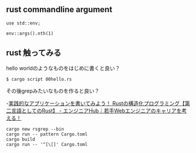 ## rust commandline argument

```
use std::env;

env::args().nth(1)
```

## rust 触ってみる

hello worldのようなものをはじめに書くと良い？

```
$ cargo script 00hello.rs
```

その後grepみたいなものを作ると良い？

-[実践的なアプリケーションを書いてみよう！ Rustの構造化プログラミング【第二言語としてのRust】 - エンジニアHub｜若手Webエンジニアのキャリアを考える！](https://employment.en-japan.com/engineerhub/entry/2017/07/19/110000)

```
cargo new rsgrep --bin
cargo run -- pattern Cargo.toml
cargo build
cargo run -- '^[\[]' Cargo.toml
```

